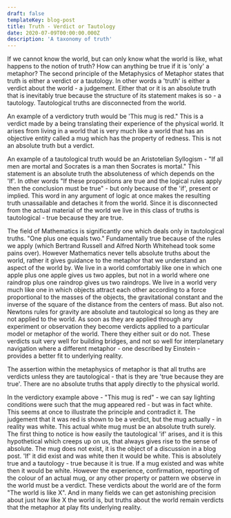 ```yaml
---
draft: false
templateKey: blog-post
title: Truth - Verdict or Tautology
date: 2020-07-09T00:00:00.000Z
description: 'A taxonomy of truth'
---
```


If we cannot know the world, but can only know what the world is like, what happens to the notion of truth?  How can anything be true if it is 'only' a metaphor?  The second principle of the Metaphysics of Metaphor states that truth is either a verdict or a tautology.  In other words a 'truth' is either a verdict about the world - a judgement.  Either that or it is an absolute truth that is inevitably true because the structure of its statement makes is so - a tautology.  Tautological truths are disconnected from the world.

An example of a verdictory truth would be 'This mug is red."  This is a verdict made by a being translating their experience of the physical world.  It arises from living in a world that is very much like a world that has an objective entity called a mug which has the property of redness.  This is not an absolute truth but a verdict.  

An example of a tautological truth would be an Aristotelian Syllogism - "If all men are mortal and Socrates is a man then Socrates is mortal."  This statement is an absolute truth the absoluteness of which depends on the 'If'.  In other words "If these propositions are true and the logical rules apply then the conclusion must be true" - but only because of the 'if', present or implied.  This word in any argument of logic at once makes the resulting truth unassailable and detaches it from the world.  Since it is disconnected from the actual material of the world we live in this class of truths is tautological - true because they are true.  

The field of Mathematics is significantly one which deals only in tautological truths.  "One plus one equals two."  Fundamentally true because of the rules we apply (which Bertrand Russell and Alfred North Whitehead took some pains over).  However Mathematics never tells absolute truths about the world, rather it gives guidance to the metaphor that we understand an aspect of the world by.  We live in a world comfortably like one in which one apple plus one apple gives us two apples, but not in a world where one raindrop plus one raindrop gives us two raindrops.  We live in a world very much like one in which objects attract each other according to a force proportional to the masses of the objects, the gravitational constant and the inverse of the square of the distance from the centers of mass.  But also not.  Newtons rules for gravity are absolute and tautological so long as they are not applied to the world.  As soon as they are applied through any experiment or observation they become verdicts applied to a particular model or metaphor of the world.  There they either suit or do not.  These verdicts suit very well for building bridges, and not so well for interplanetary navigation where a different metaphor - one described by Einstein - provides a better fit to underlying reality.  

The assertion within the metaphysics of metaphor is that all truths are verdicts unless they are tautological - that is they are 'true because they are true'.  There are no absolute truths that apply directly to the physical world.  

In the verdictory example above - "This mug is red" - we can say lighting conditions were such that the mug appeared red - but was in fact white.  This seems at once to illustrate the principle and contradict it.  The judgement that it was red is shown to be a verdict, but the mug actually - in reality was white.  This actual white mug must be an absolute truth surely.  The first thing to notice is how easily the tautological 'if' arises, and it is this hypothetical which creeps up on us, that always gives rise to the sense of absolute.  The mug does not exist, it is the object of a discussion in a blog post.  'If' it did exist and was white then it would be white.  This is absolutely true and a tautology - true because it is true.  If a mug existed and was white then it would be white.  However the experience, confirmation, reporting of the colour of an actual mug, or any other property or pattern we observe in the world must be a verdict.  These verdicts about the world are of the form "The world is like X".  And in many fields we can get astonishing precision about just how like X the world is, but truths about the world remain verdicts that the metaphor at play fits underlying reality. 



